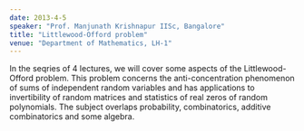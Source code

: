 ```yaml
---
date: 2013-4-5
speaker: "Prof. Manjunath Krishnapur IISc, Bangalore"
title: "Littlewood-Offord problem"
venue: "Department of Mathematics, LH-1"
---
```

In the seqries of 4 lectures, we will cover some aspects of the
Littlewood-Offord problem. This problem concerns the anti-concentration
phenomenon of sums of independent random variables and has applications to
invertibility of random matrices and statistics of real zeros of random
polynomials. The subject overlaps probability, combinatorics, additive
combinatorics and some algebra.
